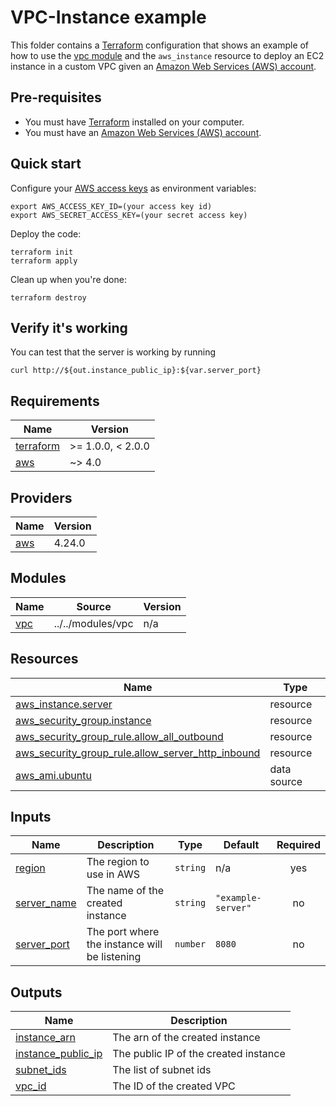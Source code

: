 # VPC-Instance example

This folder contains a [Terraform](https://www.terraform.io/) configuration that shows an example of how to use the [vpc module](../../modules/networking/vpc) and the `aws_instance` resource to deploy an EC2 instance in a custom VPC given an [Amazon Web Services (AWS) account](http://aws.amazon.com/). 

## Pre-requisites

* You must have [Terraform](https://www.terraform.io/) installed on your computer. 
* You must have an [Amazon Web Services (AWS) account](http://aws.amazon.com/).

## Quick start

Configure your [AWS access keys](http://docs.aws.amazon.com/general/latest/gr/aws-sec-cred-types.html#access-keys-and-secret-access-keys) as environment variables:

```
export AWS_ACCESS_KEY_ID=(your access key id)
export AWS_SECRET_ACCESS_KEY=(your secret access key)
```

Deploy the code:

```
terraform init
terraform apply
```

Clean up when you're done:

```
terraform destroy
```

## Verify it's working
You can test that the server is working by running

`curl http://${out.instance_public_ip}:${var.server_port}`

<!-- BEGIN_TF_DOCS -->
## Requirements

| Name | Version |
|------|---------|
| <a name="requirement_terraform"></a> [terraform](#requirement\_terraform) | >= 1.0.0, < 2.0.0 |
| <a name="requirement_aws"></a> [aws](#requirement\_aws) | ~> 4.0 |

## Providers

| Name | Version |
|------|---------|
| <a name="provider_aws"></a> [aws](#provider\_aws) | 4.24.0 |

## Modules

| Name | Source | Version |
|------|--------|---------|
| <a name="module_vpc"></a> [vpc](#module\_vpc) | ../../modules/vpc | n/a |

## Resources

| Name | Type |
|------|------|
| [aws_instance.server](https://registry.terraform.io/providers/hashicorp/aws/latest/docs/resources/instance) | resource |
| [aws_security_group.instance](https://registry.terraform.io/providers/hashicorp/aws/latest/docs/resources/security_group) | resource |
| [aws_security_group_rule.allow_all_outbound](https://registry.terraform.io/providers/hashicorp/aws/latest/docs/resources/security_group_rule) | resource |
| [aws_security_group_rule.allow_server_http_inbound](https://registry.terraform.io/providers/hashicorp/aws/latest/docs/resources/security_group_rule) | resource |
| [aws_ami.ubuntu](https://registry.terraform.io/providers/hashicorp/aws/latest/docs/data-sources/ami) | data source |

## Inputs

| Name | Description | Type | Default | Required |
|------|-------------|------|---------|:--------:|
| <a name="input_region"></a> [region](#input\_region) | The region to use in AWS | `string` | n/a | yes |
| <a name="input_server_name"></a> [server\_name](#input\_server\_name) | The name of the created instance | `string` | `"example-server"` | no |
| <a name="input_server_port"></a> [server\_port](#input\_server\_port) | The port where the instance will be listening | `number` | `8080` | no |

## Outputs

| Name | Description |
|------|-------------|
| <a name="output_instance_arn"></a> [instance\_arn](#output\_instance\_arn) | The arn of the created instance |
| <a name="output_instance_public_ip"></a> [instance\_public\_ip](#output\_instance\_public\_ip) | The public IP of the created instance |
| <a name="output_subnet_ids"></a> [subnet\_ids](#output\_subnet\_ids) | The list of subnet ids |
| <a name="output_vpc_id"></a> [vpc\_id](#output\_vpc\_id) | The ID of the created VPC |
<!-- END_TF_DOCS -->